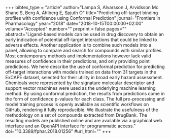 +++
bibtex_type = "article"
author="Lampa S, Alvarsson J, Arvidsson Mc Shane S, Berg A, Ahlberg E, Spjuth O"
title="Predicting off-target binding profiles with confidence using Conformal Prediction"
journal="Frontiers in Pharmacology"
year="2018"
date="2018-10-15T00:00:00+02:00"
volume="Accepted"
number=""
preprint = false
pages=""
abstract="Ligand-based models can be used in drug discovery to obtain an early indication of potential off-target interactions that could be linked to adverse effects. Another application is to combine such models into a panel, allowing to compare and search for compounds with similar profiles. Most contemporary methods and implementations however lack valid measures of confidence in their predictions, and only providing point predictions. We here describe the use of conformal prediction for predicting off-target interactions with models trained on data from 31 targets in the ExCAPE dataset, selected for their utility in broad early hazard assessment. Chemicals were represented by the signature molecular descriptor and support vector machines were used as the underlying machine learning method. By using conformal prediction, the results from predictions come in the form of confidence p-values for each class. The full pre-processing and model training process is openly available as scientific workflows on GitHub, rendering it fully reproducible. We illustrate the usefulness of the methodology on a set of compounds extracted from DrugBank. The resulting models are published online and are available via a graphical web interface and an OpenAPI interface for programmatic access."
doi="10.3389/fphar.2018.01256"
#url_html=""
+++
